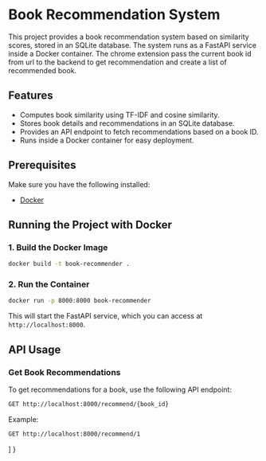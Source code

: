 # Book Recommendation System

This project provides a book recommendation system based on similarity scores, stored in an SQLite database. 
The system runs as a FastAPI service inside a Docker container. The chrome extension pass the current book id from url to the backend to get recommendation and 
create a list of recommended book. 

## Features
- Computes book similarity using TF-IDF and cosine similarity.
- Stores book details and recommendations in an SQLite database.
- Provides an API endpoint to fetch recommendations based on a book ID.
- Runs inside a Docker container for easy deployment.

## Prerequisites
Make sure you have the following installed:
- [Docker](https://www.docker.com/get-started)

## Running the Project with Docker

### 1. Build the Docker Image
```sh
docker build -t book-recommender .
```

### 2. Run the Container
```sh
docker run -p 8000:8000 book-recommender
```

This will start the FastAPI service, which you can access at `http://localhost:8000`.

## API Usage

### Get Book Recommendations
To get recommendations for a book, use the following API endpoint:
```sh
GET http://localhost:8000/recommend/{book_id}
```

Example:
```sh
GET http://localhost:8000/recommend/1
```


  ]
}
```


